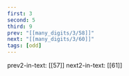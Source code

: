 ```yaml
---
first: 3
second: 5
third: 9
prev: "[[many_digits/3/58]]"
next: "[[many_digits/3/60]]"
tags: [odd]
---
```

prev2-in-text: [[57]]
next2-in-text: [[61]]
